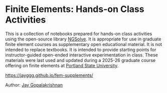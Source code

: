 # Finite Elements: Hands-on Class Activities


This is a collection of notebooks prepared for hands-on class
activities using the open-source library
[NGSolve](https://ngsolve.org). It is appropriate for use in graduate
finite element courses as supplementary open educational material. It
is not intended to replace textbooks. It is intended to provide
starting points for instructor-guided open-ended interactive
experimentation in class. These materials were last used and updated during a
2025-26 graduate course offering on finite elements at [Portland State
University](https://www.pdx.edu).




https://jayggg.github.io/fem-supplements/


Author: [Jay Gopalakrishnan](https://web.pdx.edu/~gjay/)




